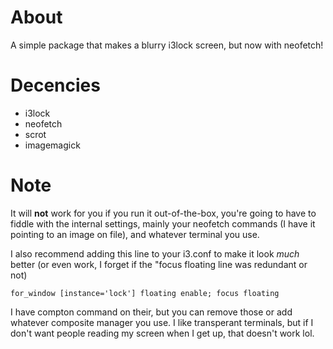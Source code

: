 # About

A simple package that makes a blurry i3lock screen, but now with neofetch!

# Decencies

* i3lock
* neofetch
* scrot
* imagemagick

# Note

It will **not** work for you if you run it out-of-the-box, you're going to
have to fiddle with the internal settings, mainly your neofetch commands (I
have it pointing to an image on file), and whatever terminal you use.

I also recommend adding this line to your i3.conf to make it look *much* better
(or even work, I forget if the "focus floating line was redundant or not)

    for_window [instance='lock'] floating enable; focus floating

I have compton command on their, but you can remove those or add whatever
composite manager you use. I like transperant terminals, but if I don't
want people reading my screen when I get up, that doesn't work lol.
